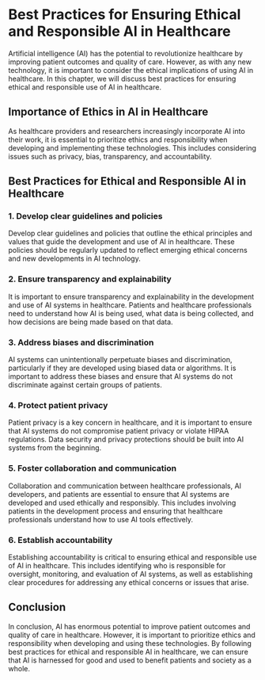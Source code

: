 Best Practices for Ensuring Ethical and Responsible AI in Healthcare
========================================================================================================

Artificial intelligence (AI) has the potential to revolutionize healthcare by improving patient outcomes and quality of care. However, as with any new technology, it is important to consider the ethical implications of using AI in healthcare. In this chapter, we will discuss best practices for ensuring ethical and responsible use of AI in healthcare.

Importance of Ethics in AI in Healthcare
----------------------------------------

As healthcare providers and researchers increasingly incorporate AI into their work, it is essential to prioritize ethics and responsibility when developing and implementing these technologies. This includes considering issues such as privacy, bias, transparency, and accountability.

Best Practices for Ethical and Responsible AI in Healthcare
-----------------------------------------------------------

### 1. Develop clear guidelines and policies

Develop clear guidelines and policies that outline the ethical principles and values that guide the development and use of AI in healthcare. These policies should be regularly updated to reflect emerging ethical concerns and new developments in AI technology.

### 2. Ensure transparency and explainability

It is important to ensure transparency and explainability in the development and use of AI systems in healthcare. Patients and healthcare professionals need to understand how AI is being used, what data is being collected, and how decisions are being made based on that data.

### 3. Address biases and discrimination

AI systems can unintentionally perpetuate biases and discrimination, particularly if they are developed using biased data or algorithms. It is important to address these biases and ensure that AI systems do not discriminate against certain groups of patients.

### 4. Protect patient privacy

Patient privacy is a key concern in healthcare, and it is important to ensure that AI systems do not compromise patient privacy or violate HIPAA regulations. Data security and privacy protections should be built into AI systems from the beginning.

### 5. Foster collaboration and communication

Collaboration and communication between healthcare professionals, AI developers, and patients are essential to ensure that AI systems are developed and used ethically and responsibly. This includes involving patients in the development process and ensuring that healthcare professionals understand how to use AI tools effectively.

### 6. Establish accountability

Establishing accountability is critical to ensuring ethical and responsible use of AI in healthcare. This includes identifying who is responsible for oversight, monitoring, and evaluation of AI systems, as well as establishing clear procedures for addressing any ethical concerns or issues that arise.

Conclusion
----------

In conclusion, AI has enormous potential to improve patient outcomes and quality of care in healthcare. However, it is important to prioritize ethics and responsibility when developing and using these technologies. By following best practices for ethical and responsible AI in healthcare, we can ensure that AI is harnessed for good and used to benefit patients and society as a whole.
